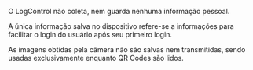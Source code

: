 O LogControl não coleta, nem guarda nenhuma informação pessoal.

A única informação salva no dispositivo refere-se a informações para facilitar o login do usuário após seu primeiro login.

As imagens obtidas pela câmera não são salvas nem transmitidas, sendo usadas exclusivamente enquanto QR Codes são lidos.
